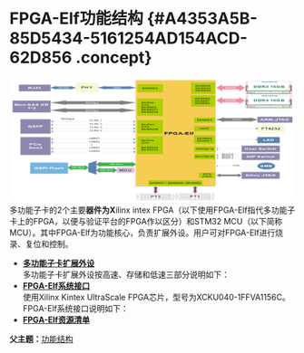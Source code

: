 # FPGA-Elf功能结构 {#A4353A5B-85D5434-5161254AD154ACD-62D856 .concept}

![](../graphics/EpicElfug_topic3_image002.png)多功能子卡的2个主要**器件为X**ilinx intex FPGA（以下使用FPGA-Elf指代多功能子卡上的FPGA，以便与验证平台的FPGA作以区分）和STM32 MCU（以下简称MCU）。其中FPGA-Elf为功能核心，负责扩展外设。用户可对FPGA-Elf进行烧录、复位和控制。

-   **[多功能子卡扩展外设](../concepts/EpicElfug_多功能子卡扩展外设.md)**  
多功能子卡扩展外设按高速、存储和低速三部分说明如下：
-   **[FPGA-Elf系统接口](../concepts/EpicElfug_fpga_elf系统接口.md)**  
使用Xilinx Kintex UltraScale FPGA芯片，型号为XCKU040-1FFVA1156C。FPGA-Elf系统接口说明如下：
-   **[FPGA-Elf资源清单](../concepts/EpicElfug_fpga_elf资源清单.md)**  


**父主题：**[功能结构](../concepts/EpicElfug_功能结构.md)

